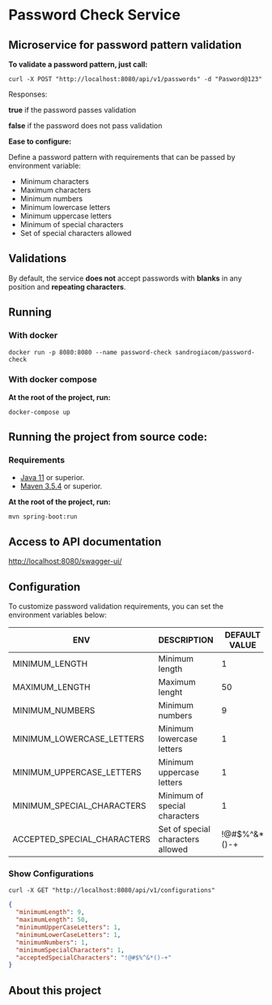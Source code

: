 # Password Check Service

## Microservice for password pattern validation

**To validate a password pattern, just call:**

```shell
curl -X POST "http://localhost:8080/api/v1/passwords" -d "Pasword@123"
```

Responses:

**true** if the password passes validation

**false** if the password does not pass validation


**Ease to configure:**

Define a password pattern with requirements that can be passed by environment variable:

- Minimum characters
- Maximum characters
- Minimum numbers
- Minimum lowercase letters
- Minimum uppercase letters
- Minimum of special characters
- Set of special characters allowed
  
## Validations

By default, the service **does not** accept passwords with **blanks** in any position and **repeating characters**.

## Running

### With docker

```shell
docker run -p 8080:8080 --name password-check sandrogiacom/password-check
```

### With docker compose

**At the root of the project, run:**

```shell
docker-compose up
```

## Running the project from source code:

### Requirements

* [Java 11](https://adoptopenjdk.net/) or superior.
* [Maven 3.5.4](https://maven.apache.org/download.cgi) or superior.

**At the root of the project, run:**

```shell
mvn spring-boot:run
```

## Access to API documentation

[http://localhost:8080/swagger-ui/](http://localhost:8080/swagger-ui/)


## Configuration

To customize password validation requirements, you can set the environment variables below:

|      ENV                      |DESCRIPTION                            |DEFAULT VALUE  |
|-------------------------------|---------------------------------------|---------------|
|MINIMUM_LENGTH                 | Minimum length                        |1              |
|MAXIMUM_LENGTH                 | Maximum lenght                        |50             |
|MINIMUM_NUMBERS                | Minimum numbers                       |9              |
|MINIMUM_LOWERCASE_LETTERS      | Minimum lowercase letters             |1              |
|MINIMUM_UPPERCASE_LETTERS      | Minimum uppercase letters             |1              |
|MINIMUM_SPECIAL_CHARACTERS     | Minimum of special characters         |1              |
|ACCEPTED_SPECIAL_CHARACTERS    | Set of special characters allowed     |!@#$%^&*()-+   |

### Show Configurations

```shell
curl -X GET "http://localhost:8080/api/v1/configurations"
```

```json
{
  "minimumLength": 9,
  "maximumLength": 50,
  "minimumUpperCaseLetters": 1,
  "minimumLowerCaseLetters": 1,
  "minimumNumbers": 1,
  "minimumSpecialCharacters": 1,
  "acceptedSpecialCharacters": "!@#$%^&*()-+"
}
```

## About this project

